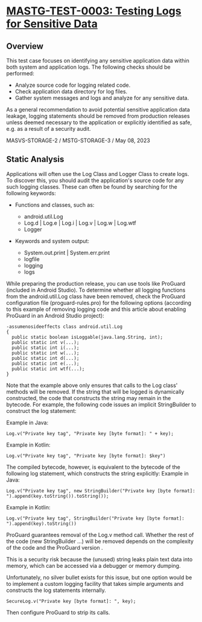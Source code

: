 # [MASTG-TEST-0003: Testing Logs for Sensitive Data](https://mas.owasp.org/MASTG/tests/android/MASVS-STORAGE/MASTG-TEST-0003)

## Overview

This test case focuses on identifying any sensitive application data within both system and application logs. The following checks should be performed:

- Analyze source code for logging related code.
- Check application data directory for log files.
- Gather system messages and logs and analyze for any sensitive data.

As a general recommendation to avoid potential sensitive application data leakage, logging statements should be removed from production releases unless deemed necessary to the application or explicitly identified as safe, e.g. as a result of a security audit.

MASVS-STORAGE-2 / MSTG-STORAGE-3 / May 08, 2023
## Static Analysis

Applications will often use the Log Class and Logger Class to create logs. To discover this, you should audit the application's source code for any such logging classes. These can often be found by searching for the following keywords:

- Functions and classes, such as:
  - android.util.Log
  - Log.d | Log.e | Log.i | Log.v | Log.w | Log.wtf
  - Logger

- Keywords and system output:
  - System.out.print | System.err.print
  - logfile
  - logging
  - logs

While preparing the production release, you can use tools like ProGuard (included in Android Studio). To determine whether all logging functions from the android.util.Log class have been removed, check the ProGuard configuration file (proguard-rules.pro) for the following options (according to this example of removing logging code and this article about enabling ProGuard in an Android Studio project):
```
-assumenosideeffects class android.util.Log
{
  public static boolean isLoggable(java.lang.String, int);
  public static int v(...);
  public static int i(...);
  public static int w(...);
  public static int d(...);
  public static int e(...);
  public static int wtf(...);
}
```
Note that the example above only ensures that calls to the Log class' methods will be removed. If the string that will be logged is dynamically constructed, the code that constructs the string may remain in the bytecode. For example, the following code issues an implicit StringBuilder to construct the log statement:

Example in Java:
```
Log.v("Private key tag", "Private key [byte format]: " + key);
```
Example in Kotlin:
```
Log.v("Private key tag", "Private key [byte format]: $key")
```
The compiled bytecode, however, is equivalent to the bytecode of the following log statement, which constructs the string explicitly:
Example in Java:
```
Log.v("Private key tag", new StringBuilder("Private key [byte format]: ").append(key.toString()).toString());
```
Example in Kotlin:
```
Log.v("Private key tag", StringBuilder("Private key [byte format]: ").append(key).toString())
```
ProGuard guarantees removal of the Log.v method call. Whether the rest of the code (new StringBuilder ...) will be removed depends on the complexity of the code and the ProGuard version .

This is a security risk because the (unused) string leaks plain text data into memory, which can be accessed via a debugger or memory dumping.

Unfortunately, no silver bullet exists for this issue, but one option would be to implement a custom logging facility that takes simple arguments and constructs the log statements internally.
```
SecureLog.v("Private key [byte format]: ", key);
```

Then configure ProGuard to strip its calls.


